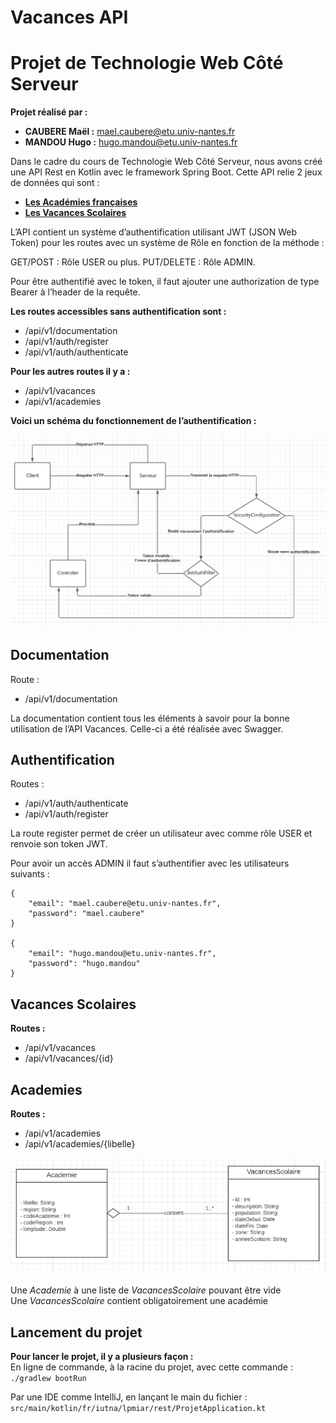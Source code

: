 # **Vacances API**


# **Projet de Technologie Web Côté Serveur**

**Projet réalisé par :**



* **CAUBERE Maël :** [mael.caubere@etu.univ-nantes.fr](mailto:mael.caubere@etu.univ-nantes.fr)
* **MANDOU Hugo :** [hugo.mandou@etu.univ-nantes.fr](mailto:hugo.mandou@etu.univ-nantes.fr)

Dans le cadre du cours de Technologie Web Côté Serveur, nous avons créé une API Rest en Kotlin avec le framework Spring Boot. Cette API relie 2 jeux de données qui sont :




* **[Les Académies françaises](https://www.data.gouv.fr/fr/datasets/contour-academies-2020/)**
* **[Les Vacances Scolaires](https://www.data.gouv.fr/fr/datasets/le-calendrier-scolaire/)**

L’API contient un système d’authentification utilisant JWT (JSON Web Token) pour les routes avec un système de Rôle en fonction de la méthode :


GET/POST : Rôle USER ou plus.
PUT/DELETE : Rôle ADMIN.

Pour être authentifié avec le token, il faut ajouter une authorization de type Bearer à l’header de la requête.

**Les routes accessibles sans authentification sont :**

* /api/v1/documentation
* /api/v1/auth/register
* /api/v1/auth/authenticate

**Pour les autres routes il y a :**

* /api/v1/vacances
* /api/v1/academies


**Voici un schéma du fonctionnement de l’authentification :**

![alt_text](assets/JWT_Fonctionnement.png "image_tooltip")



## **Documentation**

Route :


* /api/v1/documentation

La documentation contient tous les éléments à savoir pour la bonne utilisation de l’API Vacances. Celle-ci a été réalisée avec Swagger.


## **Authentification**

Routes :

* /api/v1/auth/authenticate
* /api/v1/auth/register

La route register permet de créer un utilisateur avec comme rôle USER et renvoie son token JWT.

Pour avoir un accès ADMIN il faut s’authentifier avec les utilisateurs suivants :

```
{
    "email": "mael.caubere@etu.univ-nantes.fr",
    "password": "mael.caubere"
}

{
    "email": "hugo.mandou@etu.univ-nantes.fr",
    "password": "hugo.mandou"
}
```

## Vacances Scolaires

**Routes :**

* /api/v1/vacances
* /api/v1/vacances/{id}


## Academies

**Routes :**

* /api/v1/academies
* /api/v1/academies/{libelle}


![alt_text](assets/UML_Class.png "image_tooltip")


Une _Academie_ à une liste de _VacancesScolaire_ pouvant être vide \
Une _VacancesScolaire_ contient obligatoirement une académie


## Lancement du projet

**Pour lancer le projet, il y a plusieurs façon :**
\
En ligne de commande, à la racine du projet, avec cette commande :  \
`./gradlew bootRun`

Par une IDE comme IntelliJ, en lançant le main du fichier : \
`src/main/kotlin/fr/iutna/lpmiar/rest/ProjetApplication.kt`
